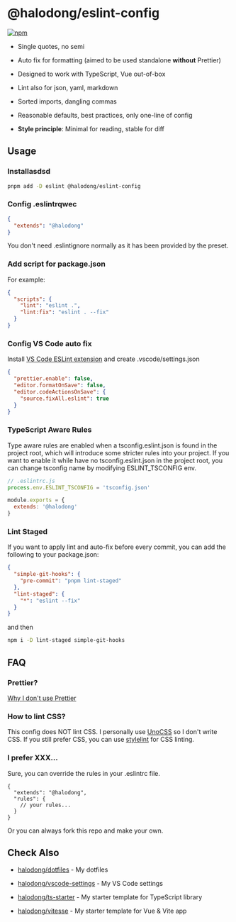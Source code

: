 # @halodong/eslint-config

[![npm](https://img.shields.io/npm/v/@halodong/eslint-config?color=a1b858&label=)](https://npmjs.com/package/@halodong/eslint-config)

*   Single quotes, no semi
    
*   Auto fix for formatting (aimed to be used standalone **without** Prettier)
    
*   Designed to work with TypeScript, Vue out-of-box
    
*   Lint also for json, yaml, markdown
    
*   Sorted imports, dangling commas
    
*   Reasonable defaults, best practices, only one-line of config
    
*   **Style principle**: Minimal for reading, stable for diff
    

## Usage

### Installasdsd

```bash
pnpm add -D eslint @halodong/eslint-config

```

### Config .eslintrqwec

```json
{
  "extends": "@halodong"
}

```

You don't need .eslintignore normally as it has been provided by the preset.

### Add script for package.json

For example:

```json
{
  "scripts": {
    "lint": "eslint .",
    "lint:fix": "eslint . --fix"
  }
}

```

### Config VS Code auto fix

Install [VS Code ESLint extension](https://marketplace.visualstudio.com/items?itemName=dbaeumer.vscode-eslint) and create .vscode/settings.json

```json
{
  "prettier.enable": false,
  "editor.formatOnSave": false,
  "editor.codeActionsOnSave": {
    "source.fixAll.eslint": true
  }
}

```

### TypeScript Aware Rules

Type aware rules are enabled when a tsconfig.eslint.json is found in the project root, which will introduce some stricter rules into your project. If you want to enable it while have no tsconfig.eslint.json in the project root, you can change tsconfig name by modifying ESLINT\_TSCONFIG env.

```js
// .eslintrc.js
process.env.ESLINT_TSCONFIG = 'tsconfig.json'

module.exports = {
  extends: '@halodong'
}

```

### Lint Staged

If you want to apply lint and auto-fix before every commit, you can add the following to your package.json:

```json
{
  "simple-git-hooks": {
    "pre-commit": "pnpm lint-staged"
  },
  "lint-staged": {
    "*": "eslint --fix"
  }
}

```

and then

```bash
npm i -D lint-staged simple-git-hooks

```

## FAQ

### Prettier?

[Why I don't use Prettier](https://halodong.me/posts/why-not-prettier)

### How to lint CSS?

This config does NOT lint CSS. I personally use [UnoCSS](https://github.com/unocss/unocss) so I don't write CSS. If you still prefer CSS, you can use [stylelint](https://stylelint.io/) for CSS linting.

### I prefer XXX...

Sure, you can override the rules in your .eslintrc file.

```jsonc
{
  "extends": "@halodong",
  "rules": {
    // your rules...
  }
}

```

Or you can always fork this repo and make your own.

## Check Also

*   [halodong/dotfiles](https://github.com/halodong/dotfiles) - My dotfiles
    
*   [halodong/vscode-settings](https://github.com/halodong/vscode-settings) - My VS Code settings
    
*   [halodong/ts-starter](https://github.com/halodong/ts-starter) - My starter template for TypeScript library
    
*   [halodong/vitesse](https://github.com/halodong/vitesse) - My starter template for Vue & Vite app